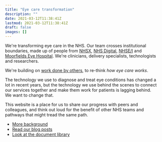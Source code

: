 ```yaml
---
title: "Eye care transformation"
description: ""
date: 2021-03-12T11:38:41Z
lastmod: 2021-03-12T11:38:41Z
draft: false
images: []
---
```



We're transforming eye care in the NHS. Our team crosses institutional boundaries, made up of people from [NHSX](https://www.nhsx.nhs.uk), [NHS Digital](https://digital.nhs.uk), [NHSE/I](https://improvement.nhs.uk) and [Moorfields Eye Hospital](https://www.moorfields.nhs.uk). We're clinicians, delivery specialists, technologists and researchers.

We're building on [work done by others](https://www.nhsx.nhs.uk/blogs/transforming-eye-care-services-through-better-connectivity/), to re-think *how eye care works*. 

The technology we use to diagnose and treat eye conditions has changed a lot in recent years, but the technology we use behind the scenes to connect our services together and make them work for patients is lagging behind. We want to change that.

This website is a place for us to share our progress with peers and colleagues, and think out loud for the benefit of other NHS teams and pathways that might tread the same path. 

* [More background](/about/)
* [Read our blog posts](/blog)
* [Look at the document library](/library)


